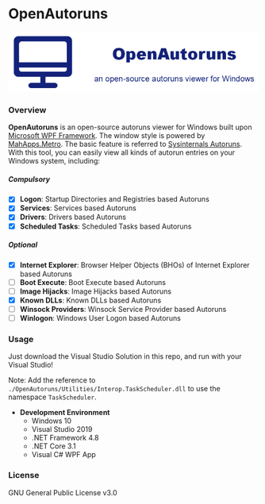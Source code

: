 # OpenAutoruns
<p align="center"><img src=".imgs/logo.png"/></p>

### Overview

**OpenAutoruns** is an open-source autoruns viewer for Windows built upon [Microsoft WPF Framework](https://docs.microsoft.com/en-us/dotnet/desktop/wpf/). The window style is powered by [MahApps.Metro](https://github.com/MahApps/MahApps.Metro). The basic feature is referred to [Sysinternals Autoruns](https://docs.microsoft.com/en-us/sysinternals/downloads/autoruns). With this tool, you can easily view all kinds of autorun entries on your Windows system, including:

##### *Compulsory*

- [x] **Logon**: Startup Directories and Registries based Autoruns
- [x] **Services**: Services based Autoruns
- [x] **Drivers**: Drivers based Autoruns
- [x] **Scheduled Tasks**: Scheduled Tasks based Autoruns

##### *Optional*

- [x] **Internet Explorer**: Browser Helper Objects (BHOs) of Internet Explorer based Autoruns
- [ ] **Boot Execute**: Boot Execute based Autoruns
- [ ] **Image Hijacks**: Image Hijacks based Autoruns
- [x] **Known DLLs**: Known DLLs based Autoruns
- [ ] **Winsock Providers**: Winsock Service Provider based Autoruns
- [ ] **Winlogon**: Windows User Logon based Autoruns

### Usage

Just download the Visual Studio Solution in this repo, and run with your Visual Studio! 

Note: Add the reference to `./OpenAutoruns/Utilities/Interop.TaskScheduler.dll` to use the namespace `TaskScheduler`.

* **Development Environment**
  * Windows 10 
  * Visual Studio 2019
  * .NET Framework 4.8
  * .NET Core 3.1
  * Visual C# WPF App

### License

GNU General Public License v3.0

